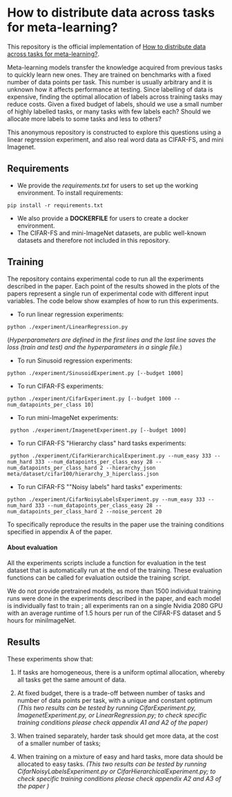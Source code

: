 # How to distribute data across tasks for meta-learning?

This repository is the official implementation of [How to distribute data across tasks for meta-learning?](https://arxiv.org/abs/2030.12345). 

Meta-learning models transfer the knowledge acquired from previous tasks to quickly learn new ones. They are trained on benchmarks with a fixed number of data points per task. This number is usually arbitrary and it is unknown how it affects performance at testing. Since labelling of data is expensive, finding the optimal allocation of labels across training tasks may reduce costs. Given a fixed budget of labels, should we use a small number of highly labelled tasks, or many tasks with few labels each? Should we allocate more labels to some tasks and less to others?

This anonymous repository is constructed to explore this questions using a linear regression experiment, and also real word data as CIFAR-FS, and mini Imagenet. 

## Requirements

- We provide the *requirements.txt* for users to set up the working environment. To install requirements:

```setup
pip install -r requirements.txt
```

- We also provide a **DOCKERFILE** for users to create a docker environment.
- The CIFAR-FS and mini-ImageNet datasets, are public well-known datasets and therefore not included in this repository.

## Training

The repository contains experimental code to run all the experiments  described in the paper. Each point of the results showed in the plots of the papers represent a single run of experimental code with different input variables. The code below show examples of how to run this experiments.   

- To run linear regression experiments: 

```train linear regression
python ./experiment/LinearRegression.py
```

 (*Hyperparameters are defined in the first lines and the last line saves the loss (train and test) and the hyperparameters in a single file.*)

- To run Sinusoid regression experiments: 

```train linear regression
python ./experiment/SinusoidExperiment.py [--budget 1000]
```

- To run CIFAR-FS experiments: 

```train Cifar-FS
python ./experiment/CifarExperiment.py [--budget 1000 --num_datapoints_per_class 10]
```

- To run mini-ImageNet experiments:

```train imagenet
 python ./experiment/ImagenetExperiment.py [--budget 1000]
```

- To run CIFAR-FS "Hierarchy class" hard tasks experiments:

```train hierarchy
 python ./experiment/CifarHierarchicalExperiment.py --num_easy 333 --num_hard 333 --num_datapoints_per_class_easy 28 --num_datapoints_per_class_hard 2 --hierarchy_json meta/dataset/cifar100/hierarchy_3_hiperclass.json
```

- To run CIFAR-FS  ""Noisy labels" hard tasks"  experiments:

```train noisy
python ./experiment/CifarNoisyLabelsExperiment.py --num_easy 333 --num_hard 333 --num_datapoints_per_class_easy 28 --num_datapoints_per_class_hard 2 --noise_percent 20
```

To specifically reproduce the results in the paper use the training conditions specified in appendix A of the paper.

#### About evaluation

All the experiments scripts include a function for evaluation in the test dataset that is automatically run at the end of the training. These evaluation functions can be called for evaluation outside the training script.

 We do not provide pretrained models, as more than 1500 individual training runs were done in the experiments described in the paper, and each model is individually fast to train ; all experiments ran on a single Nvidia 2080 GPU with an average runtime of 1.5 hours per run of the CIFAR-FS dataset and 5 hours for miniImageNet.



## Results

These experiments show that:

 1) If tasks are homogeneous, there is a uniform optimal allocation, whereby all tasks get the same amount of data. 

2) At fixed budget, there is a trade-off between number of tasks and number of data points per task, with a unique and constant optimum *(This two results can be tested by running  CifarExperiment.py,  ImagenetExperiment.py, or LinearRegression.py; to check specific training conditions please check appendix A1 and A2 of the paper)*  

 3) When trained separately, harder task should get more data, at the cost of a smaller number of tasks;

 4) When training on a mixture of easy and hard tasks, more data should be allocated to easy tasks. *(This two results can be tested by running  CifarNoisyLabelsExperiment.py  or CifarHierarchicalExperiment.py; to check specific training conditions please check appendix A2 and A3 of the paper )*
